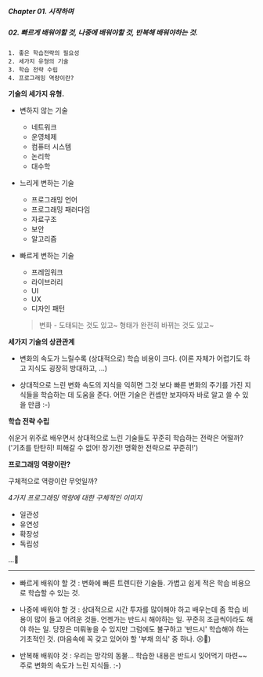 ##### Chapter 01. 시작하며

##### 02. 빠르게 배워야할 것, 나중에 배워야할 것, 반복해 배워야하는 것.

```
1. 좋은 학습전략의 필요성
2. 세가지 유형의 기술
3. 학습 전략 수립
4. 프로그래밍 역량이란?
```

**기술의 세가지 유형.**

- 변하지 않는 기술
  - 네트워크
  - 운영체제
  - 컴퓨터 시스템
  - 논리학
  - 대수학
- 느리게 변하는 기술
  - 프로그래밍 언어
  - 프로그래밍 패러다임
  - 자료구조
  - 보안
  - 알고리즘
- 빠르게 변하는 기술

  - 프레임워크
  - 라이브러리
  - UI
  - UX
  - 디자인 패턴

  > 변화 - 도태되는 것도 있고~ 형태가 완전히 바뀌는 것도 있고~

**세가지 기술의 상관관계**

- 변화의 속도가 느릴수록 (상대적으로) 학습 비용이 크다.
  (이론 자체가 어렵기도 하고 지식도 굉장히 방대하고, ...)

- 상대적으로 느린 변화 속도의 지식을 익히면 그것 보다 빠른 변화의 주기를 가진 지식들을 학습하는 데 도움을 준다. 어떤 기술은 컨셉만 보자마자 바로 알고 쓸 수 있을 만큼 :-)

**학습 전략 수립**

쉬운거 위주로 배우면서 상대적으로 느린 기술들도 꾸준히 학습하는 전략은 어떨까? ('기초를 탄탄히! 피해갈 수 없어! 장기전! 명확한 전략으로 꾸준히!')

**프로그래밍 역량이란?**

구체적으로 역량이란 무엇일까?

_4가지 프로그래밍 역량에 대한 구체적인 이미지_

- 일관성
- 유연성
- 확장성
- 독립성

...🤔

---

- 빠르게 배워야 할 것
  \: 변화에 빠른 트렌디한 기술들. 가볍고 쉽게 적은 학습 비용으로 학습할 수 있는 것.

- 나중에 배워야 할 것
  \: 상대적으로 시간 투자를 많이해야 하고 배우는데 좀 학습 비용이 많이 들고 어려운 것들. 언젠가는 반드시 해야하는 일. 꾸준히 조금씩이라도 해야 하는 일. 당장은 미뤄놓을 수 있지만 그럼에도 불구하고 '반드시' 학습해야 하는 기초적인 것. (마음속에 꼭 갖고 있어야 할 '부채 의식' 중 하나. 😣🤨)

- 반복해 배워야 것
  \: 우리는 망각의 동물... 학습한 내용은 반드시 잊어먹기 마련~~ 주로 변화의 속도가 느린 지식들. :-)
